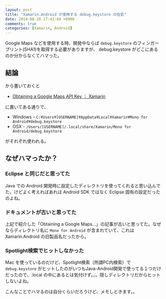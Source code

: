 ```yaml
---
layout: post
title: "Xamarin.Android が使用する debug.keystore の在処"
date: 2014-08-28 17:42:04 +0900
comments: true
categories: [Xamarin, Android]
---
```

Google Maps などを使用する時、開発中ならば ``debug.keystore`` のフィンガープリント(SHA1)を取得する必要がありますが、 debug.keystore がどこにあるのか分からなくてハマった。
<!--more-->
## 結論

から書いておくと

* [Obtaining a Google Maps API Key ｜ Xamarin](http://developer.xamarin.com/guides/android/platform_features/maps_and_location/maps/obtaining_a_google_maps_api_key/)

に書いてある通りで、

* Windows - ``C:¥Users¥[USERNAME]¥AppData¥Local¥Xamarin¥Mono for Android¥debug.keystore``
* OSX - ``/Users/[USERNAME]/.local/share/Xamarin/Mono for Android/debug.keystore``

がそれぞれ使われる。

## なぜハマったか？

### Eclipse と同じだと思ってた

Java での Android 開発時に設定したディレクトリを使ってくれると思い込んでた。けどよく考えればあれは Android SDK ではなく Eclipse 固有の設定だったのよね。

### ドキュメントが古いと思ってた

上記で紹介した「Obtaining a Google Maps…」の記事が古いと思ってた。なぜならディレクトリ名に ``Mono for Android`` が含まれていて、これは Xamarin.Android の旧製品名だったから。

### Spotlight検索でヒットしなかった

Mac を使っているのだけど、Spotlight検索（所謂PC内検索）で ``debug.keystore`` がヒットしたのがいつもJava-Android開発で使ってる１つだけだったので、.local の中にあるとは気付けず。。。隠しディレクトリだからヒットしないよね。

こんなことでハマるのは自分くらいだろうけど、メモしときます。。